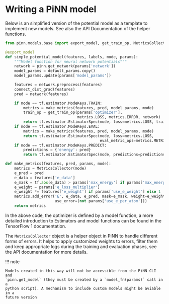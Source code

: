 # Writing a PiNN model

Below is an simplified version of the potential model as a template to implement
new models. See also the API Documentation of the helper functions.

```Python
from pinn.models.base import export_model, get_train_op, MetricsCollector

@export_model
def simple_potential_model(features, labels, mode, params):
    """Model function for neural network potentials"""
    network = pinn.get_network(params['network'])
    model_params = default_params.copy()
    model_params.update(params['model_params'])

    features = network.preprocess(features)
    connect_dist_grad(features)
    pred = network(features)

    if mode == tf.estimator.ModeKeys.TRAIN:
        metrics = make_metrics(features, pred, model_params, mode)
        train_op = get_train_op(params['optimizer'],
                                metrics.LOSS, metrics.ERROR, network)
        return tf.estimator.EstimatorSpec(mode, loss=metrics.LOSS, train_op=train_op)
    if mode == tf.estimator.ModeKeys.EVAL:
        metrics = make_metrics(features, pred, model_params, mode)
        return tf.estimator.EstimatorSpec(mode, loss=metrics.LOSS,
                                          eval_metric_ops=metrics.METRICS)
    if mode == tf.estimator.ModeKeys.PREDICT:
        predictions = {'energy': pred}
        return tf.estimator.EstimatorSpec(mode, predictions=predictions)

def make_metrics(features, pred, params, mode):
    metrics = MetricsCollector(mode)
    e_pred = pred
    e_data = features['e_data']
    e_mask = tf.abs(e_data) > params['max_energy'] if params['max_energy'] else None
    e_weight = params['e_loss_multiplier']
    e_weight *= features['e_weight'] if params['use_e_weight'] else 1
    metrics.add_error('E', e_data, e_pred, mask=e_mask, weight=e_weight,
                      use_error=(not params['use_e_per_atom']))
    return metrics
```

In the above code, the optimizer is defined by a model function, a more detailed
introduction to Estimators and model functions can be found in the TensorFlow 1
documentation.

The `MetricsCollector` object is a helper object in PiNN to handle different
forms of errors. It helps to apply customized weights to errors, filter them and
keep appropriate logs during the training and evaluation phases, see the API
documentation for more details.

!!! note

    Models created in this way will not be accessible from the PiNN CLI and
    `pinn.get_model` (they must be created by a `model_fn(params)` call in a
    python script). A mechanism to include custom models might be aviable in a
    future version
